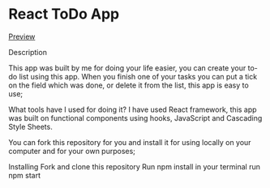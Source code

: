 # React ToDo App
[Preview](https://morozoleh.github.io/Todo_App/)

Description

This app was built by me for doing your life easier,
you can create your to-do list using this app.
When you finish one of your tasks you can put a tick on the field which was done,
or delete it from the list, this app is easy to use;

What tools have I used for doing it? I have used React framework,
this app was built on functional components using hooks,
JavaScript and Cascading Style Sheets.

You can fork this repository for you and install it for using locally on your computer and for your own purposes;

Installing Fork and clone this repository Run npm install in your terminal run npm start
